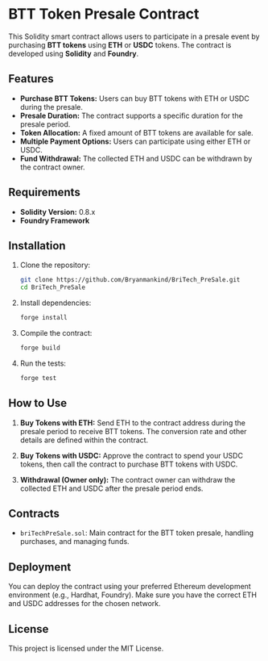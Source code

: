 # BTT Token Presale Contract

This Solidity smart contract allows users to participate in a presale event by purchasing **BTT tokens** using **ETH** or **USDC** tokens. The contract is developed using **Solidity** and **Foundry**.

## Features

- **Purchase BTT Tokens:** Users can buy BTT tokens with ETH or USDC during the presale.
- **Presale Duration:** The contract supports a specific duration for the presale period.
- **Token Allocation:** A fixed amount of BTT tokens are available for sale.
- **Multiple Payment Options:** Users can participate using either ETH or USDC.
- **Fund Withdrawal:** The collected ETH and USDC can be withdrawn by the contract owner.

## Requirements

- **Solidity Version:** 0.8.x
- **Foundry Framework**

## Installation

1. Clone the repository:

   ```bash
   git clone https://github.com/Bryanmankind/BriTech_PreSale.git
   cd BriTech_PreSale
   ```

2. Install dependencies:

   ```bash
   forge install
   ```

3. Compile the contract:

   ```bash
   forge build
   ```

4. Run the tests:

   ```bash
   forge test
   ```

## How to Use

1. **Buy Tokens with ETH:**
   Send ETH to the contract address during the presale period to receive BTT tokens. The conversion rate and other details are defined within the contract.

2. **Buy Tokens with USDC:**
   Approve the contract to spend your USDC tokens, then call the contract to purchase BTT tokens with USDC.

3. **Withdrawal (Owner only):**
   The contract owner can withdraw the collected ETH and USDC after the presale period ends.

## Contracts

- `briTechPreSale.sol`: Main contract for the BTT token presale, handling purchases, and managing funds.
  
## Deployment

You can deploy the contract using your preferred Ethereum development environment (e.g., Hardhat, Foundry). Make sure you have the correct ETH and USDC addresses for the chosen network.

## License

This project is licensed under the MIT License.